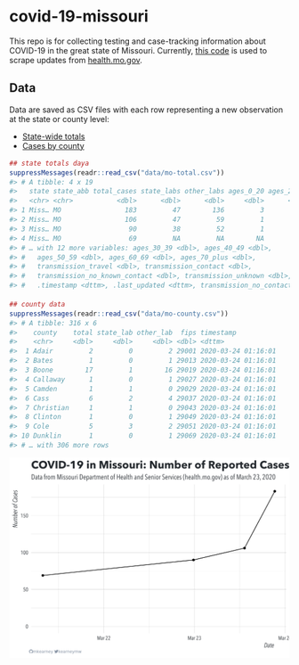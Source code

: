 
<!-- README.md is generated from README.Rmd. Please edit that file -->

# covid-19-missouri

<!-- badges: start -->

<!-- badges: end -->

This repo is for collecting testing and case-tracking information about
COVID-19 in the great state of Missouri. Currently, [this
code](R/scrape.R) is used to scrape updates from
[health.mo.gov](https://health.mo.gov).

## Data

Data are saved as CSV files with each row representing a new observation
at the state or county level:

  - [State-wide totals](data/mo-total.csv)
  - [Cases by county](data/mo-county.csv)

<!-- end list -->

``` r
## state totals daya
suppressMessages(readr::read_csv("data/mo-total.csv"))
#> # A tibble: 4 x 19
#>   state state_abb total_cases state_labs other_labs ages_0_20 ages_20_29
#>   <chr> <chr>           <dbl>      <dbl>      <dbl>     <dbl>      <dbl>
#> 1 Miss… MO                183         47        136         3         46
#> 2 Miss… MO                106         47         59         1         26
#> 3 Miss… MO                 90         38         52         1         24
#> 4 Miss… MO                 69         NA         NA        NA         NA
#> # … with 12 more variables: ages_30_39 <dbl>, ages_40_49 <dbl>,
#> #   ages_50_59 <dbl>, ages_60_69 <dbl>, ages_70_plus <dbl>,
#> #   transmission_travel <dbl>, transmission_contact <dbl>,
#> #   transmission_no_known_contact <dbl>, transmission_unknown <dbl>,
#> #   .timestamp <dttm>, .last_updated <dttm>, transmission_no_contact <dbl>

## county data
suppressMessages(readr::read_csv("data/mo-county.csv"))
#> # A tibble: 316 x 6
#>    county    total state_lab other_lab  fips timestamp          
#>    <chr>     <dbl>     <dbl>     <dbl> <dbl> <dttm>             
#>  1 Adair         2         0         2 29001 2020-03-24 01:16:01
#>  2 Bates         1         0         1 29013 2020-03-24 01:16:01
#>  3 Boone        17         1        16 29019 2020-03-24 01:16:01
#>  4 Callaway      1         0         1 29027 2020-03-24 01:16:01
#>  5 Camden        1         1         0 29029 2020-03-24 01:16:01
#>  6 Cass          6         2         4 29037 2020-03-24 01:16:01
#>  7 Christian     1         1         0 29043 2020-03-24 01:16:01
#>  8 Clinton       1         0         1 29049 2020-03-24 01:16:01
#>  9 Cole          5         3         2 29051 2020-03-24 01:16:01
#> 10 Dunklin       1         0         1 29069 2020-03-24 01:16:01
#> # … with 306 more rows
```

![](img/timeseries.png)
